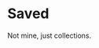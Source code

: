 # Saved
Not mine, just collections.

<script>
  fetch("/report.json")
  .then(response => response.json())
  .then(json => console.log(json));
</script>
